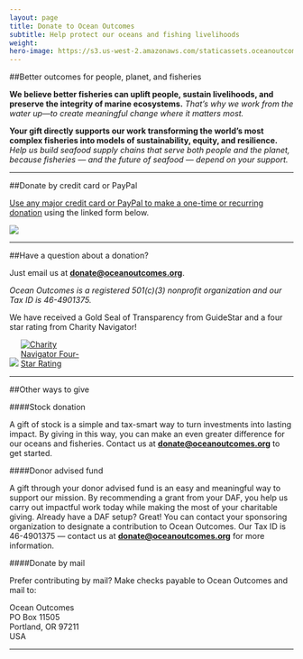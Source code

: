 ```yaml
---
layout: page 
title: Donate to Ocean Outcomes
subtitle: Help protect our oceans and fishing livelihoods
weight: 
hero-image: https://s3.us-west-2.amazonaws.com/staticassets.oceanoutcomes.org/hero+photos/donate+image+collage+1.png
---
```

##Better outcomes for people, planet, and fisheries

**We believe better fisheries can uplift people, sustain livelihoods, and preserve the integrity of marine ecosystems.** *That’s why we work from the water up—to create meaningful change where it matters most.*

**Your gift directly supports our work transforming the world’s most complex fisheries into models of sustainability, equity, and resilience.** *Help us build seafood supply chains that serve both people and the planet, because fisheries — and the future of seafood — depend on your support.*

-----
##Donate by credit card or PayPal

<a href="https://www.paypal.com/donate/?hosted_button_id=RLSAM768TQYCG" target="_blank">Use any major credit card or PayPal to make a one-time or recurring donation</a> using the linked form below.

<a href="https://www.paypal.com/donate/?hosted_button_id=RLSAM768TQYCG" target="_blank"> <img src="https://s3.us-west-2.amazonaws.com/staticassets.oceanoutcomes.org/embedded+photos/paypal+donate+form+donation+page+embed.png" class="center"></a>  

-----
##Have a question about a donation?

Just email us at **donate@oceanoutcomes.org**.  

*Ocean Outcomes is a registered 501(c)(3) nonprofit organization and our Tax ID is 46-4901375.* 

We have received a Gold Seal of Transparency from GuideStar and a four star rating from Charity Navigator!

<a href="https://www.guidestar.org/profile/shared/9c87b1e5-f828-4ef4-9f52-ad1d33ab3eb6" target="_blank"><img src="https://widgets.guidestar.org/TransparencySeal/9523457" /></a>    <a href="https://www.charitynavigator.org/ein/464901375" target="_blank" ><img src="https://charitynavigator.org/content/dam/cn/cn/badges/Four-StarRatingBadge-FullColor.png" alt="Charity Navigator Four-Star Rating" style="max-width: 110px;"/></a>
  
-----

##Other ways to give

####Stock donation  

A gift of stock is a simple and tax-smart way to turn investments into lasting impact. By giving in this way, you can make an even greater difference for our oceans and fisheries. Contact us at **donate@oceanoutcomes.org** to get started.

####Donor advised fund  

A gift through your donor advised fund is an easy and meaningful way to support our mission. By recommending a grant from your DAF, you help us carry out impactful work today while making the most of your charitable giving. Already have a DAF setup? Great! You can contact your sponsoring organization to designate a contribution to Ocean Outcomes. Our Tax ID is 46-4901375 — contact us at **donate@oceanoutcomes.org** for more information.

####Donate by mail 

Prefer contributing by mail? Make checks payable to Ocean Outcomes and mail to:

Ocean Outcomes  
PO Box 11505  
Portland, OR 97211  
USA  

-----
